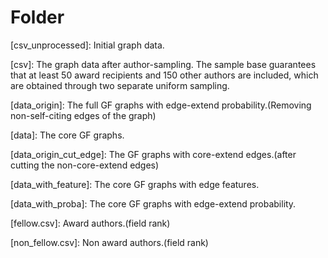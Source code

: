 # Folder

[csv_unprocessed]:
    Initial graph data.

[csv]:
    The graph data after author-sampling. The sample base guarantees that at least 50 award recipients and 150 other authors are included, which are obtained through two separate uniform sampling.

[data_origin]:
    The full GF graphs with edge-extend probability.(Removing non-self-citing edges of the graph)

[data]:
    The core GF graphs.

[data_origin_cut_edge]:
    The GF graphs with core-extend edges.(after cutting the non-core-extend edges)

[data_with_feature]:
    The core GF graphs with edge features.

[data_with_proba]:
    The core GF graphs with edge-extend probability.

[fellow.csv]:
    Award authors.(field rank)

[non_fellow.csv]:
    Non award authors.(field rank)


